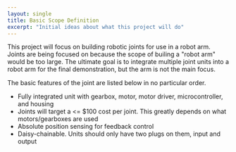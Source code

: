```yaml
---
layout: single
title: Basic Scope Definition
excerpt: "Initial ideas about what this project will do"
---
```


This project will focus on building robotic joints for use in a robot arm. Joints are being focused on because the scope of builing a "robot arm" would be too large. The ultimate goal is to integrate multiple joint units into a robot arm for the final demonstration, but the arm is not the main focus. 

The basic features of the joint are listed below in no particular order. 

* Fully integrated unit with gearbox, motor, motor driver, microcontroller, and housing
* Joints will target a <= $100 cost per joint. This greatly depends on what motors/gearboxes are used
* Absolute position sensing for feedback control
* Daisy-chainable. Units should only have two plugs on them, input and output